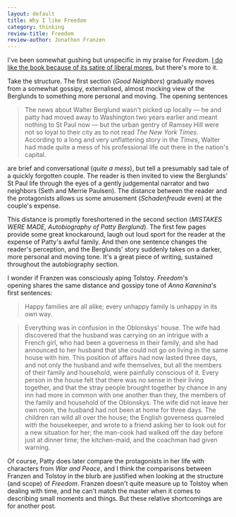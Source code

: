 ```yaml
---
layout: default
title: Why I like Freedom
category: thinking
review-title: Freedom
review-author: Jonathon Franzen
---
```


I've been somewhat gushing but unspecific in my praise for _Freedom_. [I do like the book because of its satire of liberal mores](http://theother.leonpaternoster.com/uncreatives), but there's more to it.

Take the structure. The first section (_Good Neighbors_) gradually moves from a somewhat gossipy, externalised, almost mocking view of the Berglunds to something more personal and moving. The opening sentences


> The news about Walter Berglund wasn't picked up locally — he and patty had moved away to Washington two years earlier and meant nothing to St Paul now — but the urban gentry of Ramsey Hill were not so loyal to their city as to not read _The New York Times_. According to a long and very unflattering story in the _Times_, Walter had made quite a mess of his professional life out there in the nation's capital.


are brief and conversational (_quite a mess_), but tell a presumably sad tale of a quickly forgotten couple. The reader is then invited to view the Berglunds' St Paul life through the eyes of a gently judgemental narrator and two neighbors (Seth and Merrie Paulsen). The distance between the reader and the protagonists allows us some amusement (_Schadenfreude_ even) at the couple's expense.

This distance is promptly foreshortened in the second section (_MISTAKES WERE MADE, Autobiography of Patty Berglund_). The first few pages provide some great knockaround, laugh out loud sport for the reader at the expense of Patty's awful family. And then one sentence changes the reader's perception, and the Berglunds' story suddenly takes on a darker, more personal and moving tone. It's a great piece of writing, sustained throughout the autobiography section.

I wonder if Franzen was consciously aping Tolstoy. _Freedom_'s opening shares the same distance and gossipy tone of _Anna Karenina_'s first sentences:


> Happy families are all alike; every unhappy family is unhappy in its own way.

> Everything was in confusion in the Oblonskys' house. The wife had discovered that the husband was carrying on an intrigue with a French girl, who had been a governess in their family, and she had announced to her husband that she could not go on living in the same house with him. This position of affairs had now lasted three days, and not only the husband and wife themselves, but all the members of their family and household, were painfully conscious of it. Every person in the house felt that there was no sense in their living together, and that the stray people brought together by chance in any inn had more in common with one another than they, the members of the family and household of the Oblonskys. The wife did not leave her own room, the husband had not been at home for three days. The children ran wild all over the house; the English governess quarreled with the housekeeper, and wrote to a friend asking her to look out for a new situation for her; the man-cook had walked off the day before just at dinner time; the kitchen-maid, and the coachman had given warning.


Of course, Patty does later compare the protagonists in her life with characters from _War and Peace_, and I think the comparisons between Franzen and Tolstoy in the blurb are justified when looking at the structure (and scope) of _Freedom_. Franzen doesn't quite measure up to Tolstoy when dealing with time, and he can't match the master when it comes to describing small moments and things. But these relative shortcomings are for another post.
